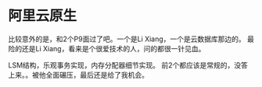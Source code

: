 # 阿里云原生
比较意外的是，和2个P9面过了吧。一个是Li Xiang，一个是云数据库那边的。
最险的还是Li Xiang，看来是个很爱技术的人，问的都很一针见血。

LSM结构，乐观事务实现，内存分配器细节实现。
前2个都应该是常规的，没答上来。。被他全面碾压，最后还是给了我机会。